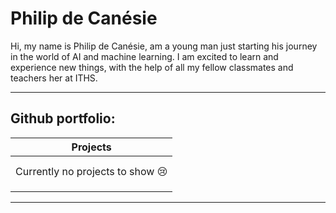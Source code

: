# Philip de Canésie

Hi, my name is Philip de Canésie, am a young man just starting his journey in the world of AI and machine learning. I am excited to learn and experience new things, with the help of all my fellow classmates and teachers her at ITHS. 

---

## Github portfolio: 

| Projects                                | 
|-----------------------------------------| 
|                                         | 
|                                         |
|   Currently no projects to show :cry:   | 
|                                         |
|                                         |
|                                         |

---